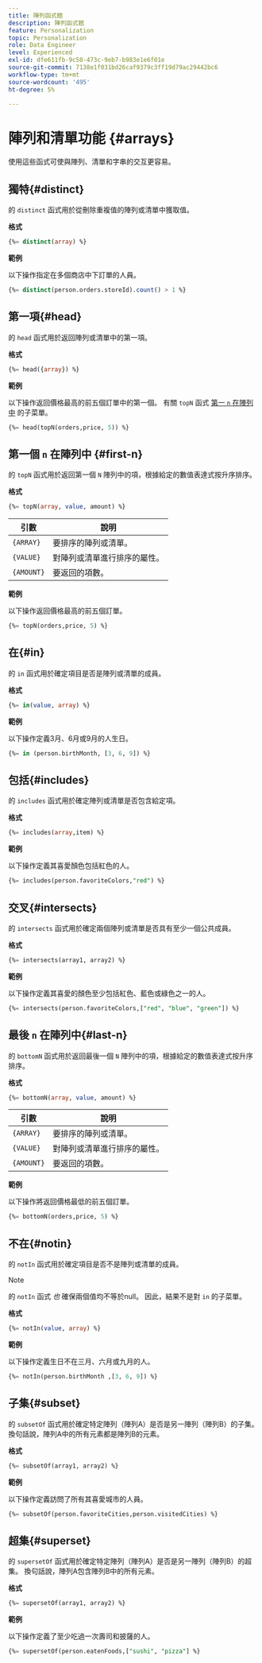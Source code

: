 ```yaml
---
title: 陣列函式館
description: 陣列函式館
feature: Personalization
topic: Personalization
role: Data Engineer
level: Experienced
exl-id: dfe611fb-9c50-473c-9eb7-b983e1e6f01e
source-git-commit: 7138e1f031bd26caf9379c3ff19d79ac29442bc6
workflow-type: tm+mt
source-wordcount: '495'
ht-degree: 5%

---
```


# 陣列和清單功能 {#arrays}

使用這些函式可使與陣列、清單和字串的交互更容易。

## 獨特{#distinct}

的 `distinct` 函式用於從刪除重複值的陣列或清單中獲取值。

**格式**

```sql
{%= distinct(array) %}
```

**範例**

以下操作指定在多個商店中下訂單的人員。

```sql
{%= distinct(person.orders.storeId).count() > 1 %}
```

## 第一項{#head}

的 `head` 函式用於返回陣列或清單中的第一項。

**格式**

```sql
{%= head({array}) %}
```

**範例**

以下操作返回價格最高的前五個訂單中的第一個。 有關 `topN` 函式 [第一 `n` 在陣列中](#first-n) 的子菜單。

```sql
{%= head(topN(orders,price, 5)) %}
```

## 第一個 `n` 在陣列中 {#first-n}

的 `topN` 函式用於返回第一個 `N` 陣列中的項，根據給定的數值表達式按升序排序。

**格式**

```sql
{%= topN(array, value, amount) %}
```

| 引數 | 說明 |
| --------- | ----------- |
| `{ARRAY}` | 要排序的陣列或清單。 |
| `{VALUE}` | 對陣列或清單進行排序的屬性。 |
| `{AMOUNT}` | 要返回的項數。 |

**範例**

以下操作返回價格最高的前五個訂單。

```sql
{%= topN(orders,price, 5) %}
```

## 在{#in}

的 `in` 函式用於確定項目是否是陣列或清單的成員。

**格式**

```sql
{%= in(value, array) %}
```

**範例**

以下操作定義3月、6月或9月的人生日。

```sql
{%= in (person.birthMonth, [3, 6, 9]) %}
```

## 包括{#includes}

的 `includes` 函式用於確定陣列或清單是否包含給定項。

**格式**

```sql
{%= includes(array,item) %}
```

**範例**

以下操作定義其喜愛顏色包括紅色的人。

```sql
{%= includes(person.favoriteColors,"red") %}
```

## 交叉{#intersects}

的 `intersects` 函式用於確定兩個陣列或清單是否具有至少一個公共成員。

**格式**

```sql
{%= intersects(array1, array2) %}
```

**範例**

以下操作定義其喜愛的顏色至少包括紅色、藍色或綠色之一的人。

```sql
{%= intersects(person.favoriteColors,["red", "blue", "green"]) %}
```


<!-- ## Intersection{#intersection}

The `intersection` function is used to determine the common members of two arrays or lists.

**Format**

```sql
intersection({ARRAY},{ARRAY})
```

**Example**

The following operation defines if person 1 and person 2 both have favorite colors of red, blue, and green.

```sql
intersection(person1.favoriteColors,person2.favoriteColors) = ["red", "blue", "green"]
```
-->

## 最後 `n` 在陣列中{#last-n}

的 `bottomN` 函式用於返回最後一個 `N` 陣列中的項，根據給定的數值表達式按升序排序。

**格式**

```sql
{%= bottomN(array, value, amount) %}
```

| 引數 | 說明 |
| --------- | ----------- | 
| `{ARRAY}` | 要排序的陣列或清單。 |
| `{VALUE}` | 對陣列或清單進行排序的屬性。 |
| `{AMOUNT}` | 要返回的項數。 |

**範例**

以下操作將返回價格最低的前五個訂單。

```sql
{%= bottomN(orders,price, 5) %}
```


## 不在{#notin}

的 `notIn` 函式用於確定項目是否不是陣列或清單的成員。

>[!NOTE]
>
>的 `notIn` 函式 *也* 確保兩個值均不等於null。 因此，結果不是對 `in` 的子菜單。

**格式**

```sql
{%= notIn(value, array) %}
```

**範例**

以下操作定義生日不在三月、六月或九月的人。

```sql
{%= notIn(person.birthMonth ,[3, 6, 9]) %}
```


## 子集{#subset}

的 `subsetOf` 函式用於確定特定陣列（陣列A）是否是另一陣列（陣列B）的子集。 換句話說，陣列A中的所有元素都是陣列B的元素。

**格式**

```sql
{%= subsetOf(array1, array2) %}
```

**範例**

以下操作定義訪問了所有其喜愛城市的人員。

```sql
{%= subsetOf(person.favoriteCities,person.visitedCities) %}
```

## 超集{#superset}

的 `supersetOf` 函式用於確定特定陣列（陣列A）是否是另一陣列（陣列B）的超集。 換句話說，陣列A包含陣列B中的所有元素。

**格式**

```sql
{%= supersetOf(array1, array2) %}
```

**範例**

以下操作定義了至少吃過一次壽司和披薩的人。

```sql
{%= supersetOf(person.eatenFoods,["sushi", "pizza"] %}
```
